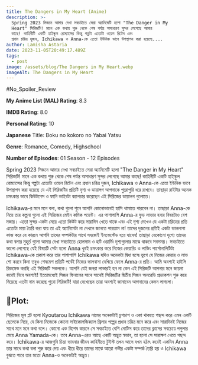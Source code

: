 ```yaml
---
title: The Dangers in My Heart (Anime)
description: >-
  Spring 2023 সিজনে আমার দেখা সবচাইতে সেরা অ্যানিমেটি হলো "The Danger in My
  Heart" সিরিজটি! মানে এক কথায় শুরু থেকে শেষ পর্যন্ত অসাধারণ সুন্দর লেগেছে আমার
  কাছে! কাহিনীটি একটি হাইস্কুল রোম্যান্সের কিন্তু গল্পটা এতোটা ওয়েল রিটেন এবং
  প্রধান চরিত্র দুজন, Ichikawa ও Anna-কে এতো ইউনিক ভাবে উপস্থাপন করা হয়েছে....
author: Lamisha Astaria
date: 2023-11-05T20:49:17.489Z
tags:
  - post
image: /assets/blog/The Dangers in My Heart.webp
imageAlt: The Dangers in My Heart
---
```

\#No_Spoiler_Review 


**My Anime List (MAL) Rating**: 8.3


**IMDB Rating**: 8.0


**Personal Rating**: 10 


**Japanese** Title: Boku no kokoro no Yabai Yatsu


**Genre**: Romance, Comedy, Highschool 


**Number of Episodes**: 01 Season - 12 Episodes 



Spring 2023 সিজনে আমার দেখা সবচাইতে সেরা অ্যানিমেটি হলো "The Danger in My Heart" সিরিজটি! মানে এক কথায় শুরু থেকে শেষ পর্যন্ত অসাধারণ সুন্দর লেগেছে আমার কাছে! কাহিনীটি একটি হাইস্কুল রোম্যান্সের কিন্তু গল্পটা এতোটা ওয়েল রিটেন এবং প্রধান চরিত্র দুজন, Ichikawa ও Anna-কে এতো ইউনিক ভাবে উপস্থাপন করা হয়েছে যে এই সিরিজটির প্রতিটি দৃশ্য ও ডায়ালগ আপনাকে পুরোপুরি ধরে রাখবে। তাছাড়া রাইটার অনেক চমৎকার ভাবে কিউটনেস ও ফানি ভাইবটা ক্যাপচার করেছেন এই সিরিজের ডায়ালগ গুলোতে। 

Ichikawa-র মনে মনে বলা, কথা গুলো শুনে আপনি কোনোভাবেই হাসি থামাতে পারবেন না। তাছাড়া Anna-কে নিয়ে তার কল্পনা গুলো এই সিরিজের মেইন কমিক পয়েন্ট‌। এর পাশাপাশি Anna-র ফুড লাভার হবার বিষয়টাও বেশ মজার। এতো সুন্দর একটা মেয়ে এতো কিউট করে সারাদিন খেতে থাকে এবং এই দৃশ্য দেখেও যে একটা চরিত্রের প্রতি এতোটা মায়া তৈরি করা যায় তা এই অ্যানিমেটা না দেখলে জানতে পারতাম না‌‌! তাদের দুজনের প্রতিই একটা ভাললাগা কাজ করে যে কারনে আপনি তাদের সম্পর্কটার সাথে সহজেই ইনভেস্টেড হয়ে যাবেন! তাছাড়া যেকোনো দৃশ্যে তাদের কথা বলার মুহূর্ত গুলো আমার দেখা সবচাইতে হোলসাম ও হার্ট ওয়ার্মিং দৃশ্যগুলোর মাঝে থাকবে সবসময়। সবচাইতে ভালো লেগেছে যেই বিষয়টি সেটা হলো Anna খুবই চমৎকার করে নিজের কেয়ারিং ও লাভিং পার্সোনালিটিটা Ichikawa-কে প্রকাশ করে তার পাশাপাশি Ichikawa যদিও অনেকটা দ্বিধা দ্বন্দ্বে ভুগে যে নিজের কেয়ার ও লাভ শো করবে কিনা তবুও শেষমেশ প্রতিটি পর্বেই নিজের ভালবাসা দেখিয়ে ফেলে Anna-র প্রতি। আমি অবশ্যই হাইলি রিকমেন্ড করছি এই সিরিজটি সকলকে। আপনি যেই জনরা লাভারই হন না কেন এই সিরিজটি আপনার মনে জায়গা করেই নিবে‌‌ অবশ্যই! ইতোমধ্যেই সিজন ফিনালের সাথে সাথেই সিরিজটির দ্বিতীয় সিজন অলরেডি প্রডাকশন শুরু করে দিয়েছে এতটা নাম করেছে পুরো সিরিজটি! যারা দেখেছেন তারা অবশ্যই জানাবেন আপনাদের কেমন লাগলো। 

## 📍Plot:


সিরিজের মূল প্লট হলো Kyoutarou Ichikawa নামের অনেকটাই চুপচাপ ও একা থাকতে পছন্দ করে এমন একটি ছেলেকে নিয়ে, যে কিনা নিজেকে কোনো সাইকোলজিক্যাল থ্রিলার গল্পের প্রধান চরিত্র মনে করে এবং সারাদিনই নিজের সাথে মনে মনে কথা বলে। কোনো এক বিশেষ কারনে সে সবচাইতে বেশি নোটিস করে তাদের ক্লাসের সবচেয়ে পপুলার মেয়ে Anna Yamada-কে‌‌। তবে Anna-এরও আছে একটি অদ্ভুত স্বভাব, তা হলো সে সারাক্ষণ খেতে পছন্দ করে‌।  Ichikawa-র আজগুবি চিন্তা ভাবনার জীবন কাহিনীতে টুইস্ট তখন আসে যখন হঠাৎ করেই একদিন Anna তার সাথে কথা বলা শুরু করে দেয় এবং ধীরে ধীরে তাদের মাঝে আরো গভীর একটা সম্পর্ক তৈরি হয় ও Ichikawa বুঝতে পারে তার মতো Anna-ও অনেকটাই অদ্ভুত।
